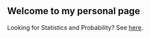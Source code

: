 ## Welcome to my personal page

Looking for Statistics and Probability? See [here](https://marcielbp.github.io/Statistics-and-Probability).

